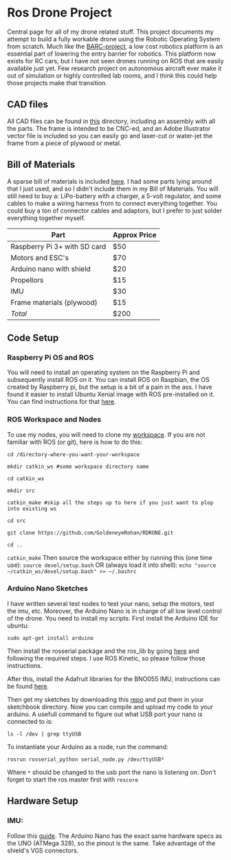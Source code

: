 # Ros Drone Project
Central page for all of my drone related stuff. This project documents my attempt to build a fully workable drone using the Robotic Operating System from scratch. Much like the [BARC-project](http://www.barc-project.com/), a low cost robotics platform is an essential part of lowering the entry barrier for robotics. This platform now exists for RC cars, but I have not seen drones running on ROS that are easily available just yet. Few research project on autonomous aircraft ever make it out of simulation or highly controlled lab rooms, and I think this could help those projects make that transition.
## CAD files
All CAD files can be found in [this](/CADs) directory, including an assembly with all the parts. The frame is intended to be CNC-ed, and an Adobe Illustrator vector file is included so you can easily go and laser-cut or water-jet the frame from a piece of plywood or metal.

## Bill of Materials
A sparse bill of materials is included [here](/Parts). I had some parts lying around that I just used, and so I didn't include them in my Bill of Materials. You will still need to buy a: LiPo-battery with a charger, a 5-volt regulator, and some cables to make a wiring harness from to connect everything together. You could buy a ton of connector cables and adaptors, but I prefer to just solder everything together myself. 

|Part|Approx Price|
|---|---|
|Raspberry Pi 3+ with SD card | $50|
|Motors and ESC's| $70|
|Arduino nano with shield| $20|
|Propellors|$15|
|IMU|$30|
|Frame materials (plywood)| $15|
|*Total*|$200|

## Code Setup
### Raspberry Pi OS and ROS
You will need to install an operating system on the Raspberry Pi and subsequently install ROS on it. You can install ROS on Raspbian, the OS created by Raspberry pi, but the setup is a bit of a pain in the ass. I have found it easier to install Ubuntu Xenial image with ROS pre-installed on it. You can find instructions for that [here](https://downloads.ubiquityrobotics.com/pi.html). 

### ROS Workspace and Nodes
To use my nodes, you will need to clone my [workspace](https://github.com/GoldeneyeRohan/RDRONE). If you are not familiar with ROS (or git), here is how to do this:

`cd /directory-where-you-want-your-workspace`

`mkdir catkin_ws #some workspace directory name`

`cd catkin_ws`

`mkdir src`

`catkin_make #skip all the steps up to here if you just want to plop into existing ws`

`cd src`

`git clone https://github.com/GoldeneyeRohan/RDRONE.git`

`cd ..`

`catkin_make`
Then source the workspace either by running this (one time use):
`source devel/setup.bash`
OR (always load it into shell): 
`echo "source ~/catkin_ws/devel/setup.bash" >> ~/.bashrc`

### Arduino Nano Sketches
I have written several test nodes to test your nano, setup the motors, test the imu, etc. Moreover, the Arduino Nano is in charge of all low level control of the drone. You need to install my scripts. First install the Arduino IDE for ubuntu: 

`sudo apt-get install arduino`

Then install the rosserial package and the ros_lib by going [here](http://wiki.ros.org/rosserial_arduino/Tutorials/Arduino%20IDE%20Setup) and following the required steps. I use ROS Kinetic, so please follow those instructions. 

After this, install the Adafruit libraries for the BNO055 IMU, instructions can be found [here](https://learn.adafruit.com/adafruit-bno055-absolute-orientation-sensor/arduino-code).

Then get my sketches by downloading this [repo](https://github.com/GoldeneyeRohan/RDRONE_NANO) and put them in your sketchbook directory. Now you can compile and upload my code to your arduino. A usefull command to figure out what USB port your nano is connected to is: 

`ls -l /dev | grep ttyUSB`

To instantiate your Arduino as a node, run the command: 

`rosrun rosserial_python serial_node.py /dev/ttyUSB*` 

Where `*` should be changed to the usb port the nano is listening on. Don't forget to start the ros master first with `roscore`

## Hardware Setup
### IMU: 
Follow this [guide](https://learn.adafruit.com/adafruit-bno055-absolute-orientation-sensor/pinouts). The Arduino Nano has the exact same hardware specs as the UNO (ATMega 328), so the pinout is the same. Take advantage of the shield's VGS connectors. 



